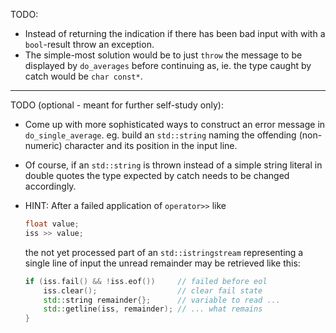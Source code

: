 TODO:

- Instead of returning the indication if there has been bad
  input with with a `bool`-result throw an exception.
- The simple-most solution would be to just `throw` the message to
  be displayed by `do_averages` before continuing as, ie. the type
  caught by catch would be `char const*`.

-----------------------------------------------------------------

TODO (optional - meant for further self-study only):

- Come up with more sophisticated ways to construct an error
  message in `do_single_average`. eg. build an `std::string`
  naming the offending (non-numeric) character and its position
  in the input line.
- Of course, if an `std::string` is thrown instead of a simple
  string literal in double quotes the type expected by catch
  needs to be changed accordingly.

- HINT: After a failed application of `operator>>` like

   ```cpp
   float value;
   iss >> value;
   ```

   the not yet processed part of an `std::istringstream`
   representing a single line of input the unread remainder may be
   retrieved like this:

   ```cpp
   if (iss.fail() && !iss.eof())     // failed before eol
       iss.clear();                  // clear fail state
       std::string remainder{};      // variable to read ...
       std::getline(iss, remainder); // ... what remains
   }
   ```
